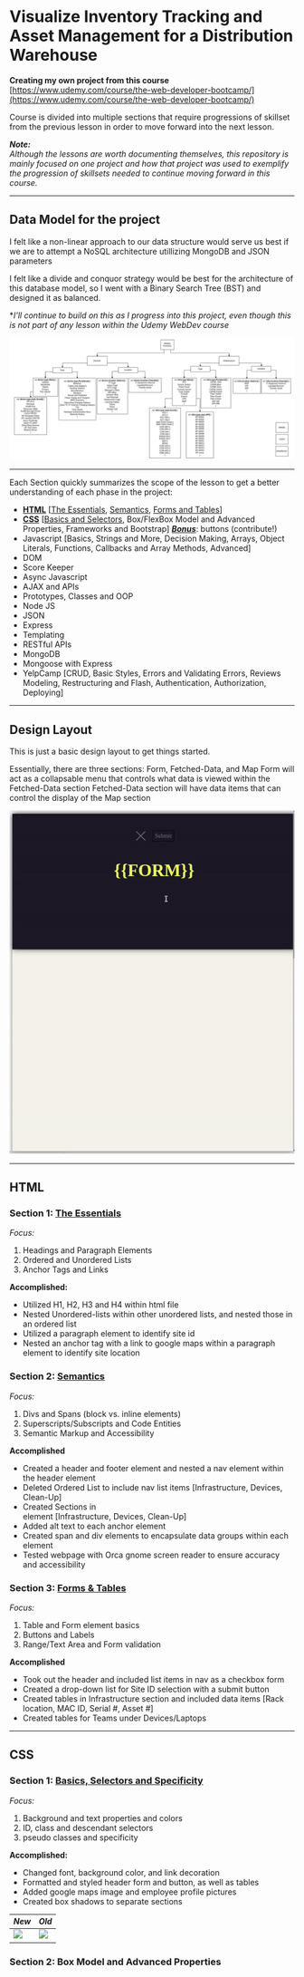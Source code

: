 # **Visualize Inventory Tracking and Asset Management for a Distribution Warehouse** <br/>

**Creating my own project from this course** <br/>
[https://www.udemy.com/course/the-web-developer-bootcamp/](https://www.udemy.com/course/the-web-developer-bootcamp/) <br/>

Course is divided into multiple sections that require progressions of skillset from the previous lesson in order to move forward into the next lesson.<br/>

_**Note:**_ <br/>
_Although the lessons are worth documenting themselves, this repository is mainly focused on one project and how that project was used to exemplify the progression of skillsets needed to continue moving forward in this course._ <br/>

<hr>

## **Data Model for the project** <br/>

I felt like a non-linear approach to our data structure would serve us best if we are to attempt a NoSQL architecture utillizing MongoDB and JSON parameters <br/>

I felt like a divide and conquor strategy would be best for the architecture of this database model, so I went with a Binary Search Tree (BST) and designed it as balanced.

**I'll continue to build on this as I progress into this project, even though this is not part of any lesson within the Udemy WebDev course*

![data-model-main](Images/readmeMAIN/data-model-main.png)

<hr>

Each Section quickly summarizes the scope of the lesson to get a better understanding of each phase in the project:
- **[HTML](/HTML)** [[The Essentials](HTML/README.md/#section-1-the-essentials), [Semantics](HTML/README.md/#section-2-semantics), [Forms and Tables](HTML/README.md/#section-3-forms-tables)]
- **[CSS](/CSS)** [[Basics and Selectors](https://github.com/B-Renz/Udemy-WebDev/tree/main/CSS#section-1-basics-selectors-and-specificity), Box/FlexBox Model and Advanced Properties, Frameworks and Bootstrap] ***[Bonus](https://github.com/B-Renz/Udemy-WebDev/tree/main/CSS/Buttons)***: buttons (contribute!)
- Javascript [Basics, Strings and More, Decision Making, Arrays, Object Literals, Functions, Callbacks and Array Methods, Advanced]
- DOM
- Score Keeper
- Async Javascript
- AJAX and APIs
- Prototypes, Classes and OOP
- Node JS
- JSON
- Express
- Templating
- RESTful APIs
- MongoDB
- Mongoose with Express
- YelpCamp [CRUD, Basic Styles, Errors and Validating Errors, Reviews Modeling, Restructuring and Flash, Authentication, Authorization, Deploying]

<hr>

## **Design Layout** <br/>
This is just a basic design layout to get things started. 

Essentially, there are three sections: Form, Fetched-Data, and Map
Form will act as a collapsable menu that controls what data is viewed within the Fetched-Data section
Fetched-Data section will have data items that can control the display of the Map section

![design-diagram](Images/readmeMAIN/design-diagram-update.gif)

<hr>

## HTML

### Section 1: [The Essentials](https://codepen.io/b-renz/full/rNdwYPG)
*Focus:*
1. Headings and Paragraph Elements
2. Ordered and Unordered Lists
3. Anchor Tags and Links

**Accomplished:**
- Utilized H1, H2, H3 and H4 within html file
- Nested Unordered-lists within other unordered lists, and nested those in an ordered list
- Utilized a paragraph element to identify site id 
- Nested an anchor tag with a link to google maps within a paragraph element to identify site location
  
### Section 2: [Semantics](https://codepen.io/b-renz/full/YzarGbm)
*Focus:*
1. Divs and Spans (block vs. inline elements)
2. Superscripts/Subscripts and Code Entities
3. Semantic Markup and Accessibility 

**Accomplished**
- Created a header and footer element and nested a nav element within the header element
- Deleted Ordered List to include nav list items [Infrastructure, Devices, Clean-Up]
- Created Sections in <main> element [Infrastructure, Devices, Clean-Up]
- Added alt text to each anchor element
- Created span and div elements to encapsulate data groups within each <main> element
- Tested webpage with Orca gnome screen reader to ensure accuracy and accessibility
	
### Section 3: [Forms & Tables](https://codepen.io/b-renz/full/yLKvQep)
*Focus:*
1. Table and Form element basics
2. Buttons and Labels
3. Range/Text Area and Form validation

**Accomplished**
- Took out the header and included list items in nav as a checkbox form
- Created a drop-down list for Site ID selection with a submit button
- Created tables in Infrastructure section and included data items [Rack location, MAC ID, Serial #, Asset #]
- Created tables for Teams under Devices/Laptops

<hr>

## CSS

### Section 1: [Basics, Selectors and Specificity](https://codepen.io/b-renz/full/rNdvqWO)
*Focus:*
1. Background and text properties and colors
2. ID, class and descendant selectors
3. pseudo classes and specificity

**Accomplished:**
- Changed font, background color, and link decoration
- Formatted and styled header form and button, as well as tables
- Added google maps image and employee profile pictures
- Created box shadows to separate sections

| *New* | *Old* |
| ----- | ----- |
| ![](https://github.com/B-Renz/Udemy-WebDev/blob/d7f8584a47cb06e8fb16473aab0fba40e5e8000e/Images/New-CSS-Section1-cropped.gif) | ![](https://github.com/B-Renz/Udemy-WebDev/blob/d7f8584a47cb06e8fb16473aab0fba40e5e8000e/Images/Old-CSS-Section1-cropped.gif) |

### Section 2: Box Model and Advanced Properties


